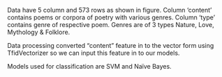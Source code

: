 Data have 5 column and 573 rows as shown in figure. Column ‘content’ contains poems or corpora of poetry with various genres. Column ‘type’ contains genre of respective poem. Genres are of 3 types Nature, Love, Mythology & Folklore.

Data processing 
converted “content” feature in to the vector form using TfidVectorizer so we can input this feature in to our models.

Models used for classification are SVM and Naïve Bayes. 
